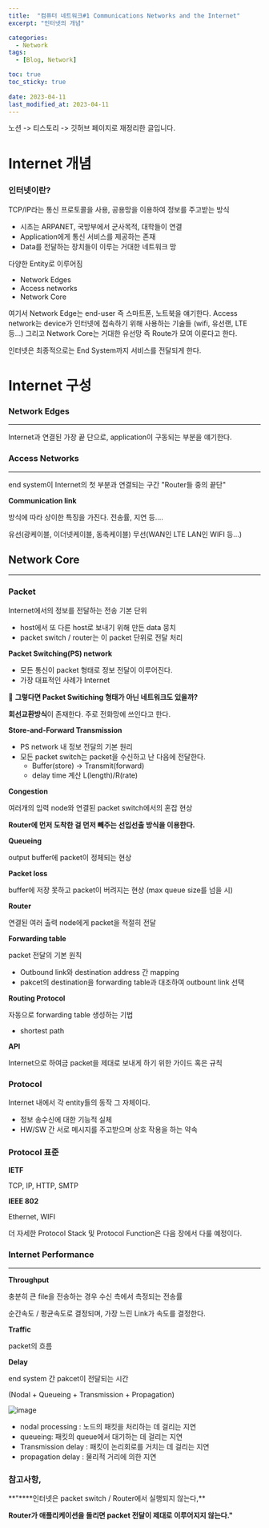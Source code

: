 ```yaml
---
title:  "컴퓨터 네트워크#1 Communications Networks and the Internet"
excerpt: "인터넷의 개념"

categories:
  - Network
tags:
  - [Blog, Network]

toc: true
toc_sticky: true
 
date: 2023-04-11
last_modified_at: 2023-04-11
---
```



노션 -> 티스토리 -> 깃허브 페이지로 재정리한 글입니다.

# Internet 개념

### 인터넷이란?

TCP/IP라는 통신 프로토콜을 사용, 공용망을 이용하여 정보를 주고받는 방식

-   시초는 ARPANET, 국방부에서 군사목적, 대학들이 연결
-   Application에게 통신 서비스를 제공하는 존재
-   Data를 전달하는 장치들이 이루는 거대한 네트워크 망

다양한 Entity로 이루어짐

-   Network Edges
-   Access networks
-   Network Core

여기서 Network Edge는 end-user 즉 스마트폰, 노트북을 얘기한다. Access network는 device가 인터넷에 접속하기 위해 사용하는 기술들 (wifi, 유선랜, LTE 등...) 그리고 Network Core는 거대한 유선망 즉 Route가 모여 이룬다고 한다.

인터넷은 최종적으로는 End System까지 서비스를 전달되게 한다.

# Internet 구성

### **Network Edges**

---

Internet과 연결된 가장 끝 단으로, application이 구동되는 부분을 얘기한다.

### **Access Networks**

---

end system이 Internet의 첫 부분과 연결되는 구간 "Router들 중의 끝단"

**Communication link**

방식에 따라 상이한 특징을 가진다. 전송률, 지연 등....

유선(광케이블, 이더넷케이블, 동축케이블) 무선(WAN인 LTE LAN인 WIFI 등...)

## **Network Core**

---

### Packet

Internet에서의 정보를 전달하는 전송 기본 단위

-   host에서 또 다른 host로 보내기 위해 만든 data 뭉치
-   packet switch / router는 이 packet 단위로 전달 처리

**Packet Switching(PS) network**

-   모든 통신이 packet 형태로 정보 전달이 이루어진다.
-   가장 대표적인 사례가 Internet

🤔 **그렇다면 Packet Switiching 형태가 아닌 네트워크도 있을까?**

**회선교환방식**이 존재한다. 주로 전화망에 쓰인다고 한다.

**Store-and-Forward Transmission**

-   PS network 내 정보 전달의 기본 원리
-   모든 packet switch는 packet을 수신하고 난 다음에 전달한다.
    -   Buffer(store) -> Transmit(forward)
    -   delay time 계산 L(length)/R(rate)

**Congestion**

여러개의 입력 node와 연결된 packet switch에서의 혼잡 현상

**Router에 먼저 도착한 걸 먼저 빼주는 선입선출 방식을 이용한다.**

**Queueing**

output buffer에 packet이 정체되는 현상

**Packet loss**

buffer에 저장 못하고 packet이 버려지는 현상 (max queue size를 넘을 시)

**Router**

연결된 여러 출력 node에게 packet을 적절히 전달

**Forwarding table**

packet 전달의 기본 원칙

-   Outbound link와 destination address 간 mapping
-   pakcet의 destination을 forwarding table과 대조하여 outbount link 선택

**Routing Protocol**

자동으로 forwarding table 생성하는 기법

-   shortest path

**API**

Internet으로 하여금 packet을 제대로 보내게 하기 위한 가이드 혹은 규칙

### **Protocol**

Internet 내에서 각 entity들의 동작 그 자체이다.

-   정보 송수신에 대한 기능적 실체
-   HW/SW 간 서로 메시지를 주고받으며 상호 작용을 하는 약속

### Protocol 표준

**IETF**

TCP, IP, HTTP, SMTP

**IEEE 802**

Ethernet, WIFI

더 자세한 Protocol Stack 및 Protocol Function은 다음 장에서 다룰 예정이다.

### **Internet Performance**

---

**Throughput**

충분히 큰 file을 전송하는 경우 수신 측에서 측정되는 전송률

순간속도 / 평균속도로 결정되며, 가장 느린 Link가 속도를 결정한다.

**Traffic**

packet의 흐름

**Delay**

end system 간 pakcet이 전달되는 시간

(Nodal + Queueing + Transmission + Propagation)

![image](https://user-images.githubusercontent.com/62383521/231220372-fc544116-fea0-4305-872e-1eab8dfd0f85.png)

-   nodal processing : 노드의 패킷을 처리하는 데 걸리는 지연
-   queueing: 패킷의 queue에서 대기하는 데 걸리는 지연
-   Transmission delay : 패킷이 논리회로를 거치는 데 걸리는 지연
-   propagation delay : 물리적 거리에 의한 지연

### **참고사항,**

**"\*\***인터넷은 packet switch / Router에서 실행되지 않는다,\*\*

**Router가 애플리케이션을 돌리면 packet 전달이 제대로 이루어지지 않는다."**
